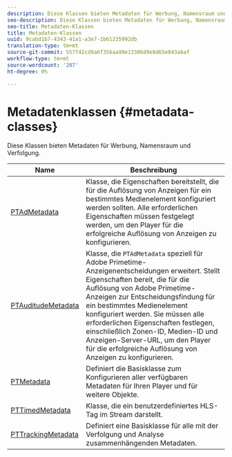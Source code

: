 ```yaml
---
description: Diese Klassen bieten Metadaten für Werbung, Namensraum und Verfolgung.
seo-description: Diese Klassen bieten Metadaten für Werbung, Namensraum und Verfolgung.
seo-title: Metadaten-Klassen
title: Metadaten-Klassen
uuid: 9cabd1b7-4343-41a1-a3e7-1b61235992db
translation-type: tm+mt
source-git-commit: 557f42cd9a6f356aa99e13386d9e8d65e043a6af
workflow-type: tm+mt
source-wordcount: '207'
ht-degree: 0%

---
```



# Metadatenklassen {#metadata-classes}

Diese Klassen bieten Metadaten für Werbung, Namensraum und Verfolgung.

| **Name** | **Beschreibung** |
|---|---|
| [PTAdMetadata](https://help.adobe.com/en_US/primetime/api/psdk/appledoc/Classes/PTAdMetadata.html) | Klasse, die Eigenschaften bereitstellt, die für die Auflösung von Anzeigen für ein bestimmtes Medienelement konfiguriert werden sollten. Alle erforderlichen Eigenschaften müssen festgelegt werden, um den Player für die erfolgreiche Auflösung von Anzeigen zu konfigurieren. |
| [PTAuditudeMetadata](https://help.adobe.com/en_US/primetime/api/psdk/appledoc/Classes/PTAuditudeMetadata.html) | Klasse, die `PTAdMetadata` speziell für Adobe Primetime-Anzeigenentscheidungen erweitert. Stellt Eigenschaften bereit, die für die Auflösung von Adobe Primetime-Anzeigen zur Entscheidungsfindung für ein bestimmtes Medienelement konfiguriert werden. Sie müssen alle erforderlichen Eigenschaften festlegen, einschließlich Zonen-ID, Medien-ID und Anzeigen-Server-URL, um den Player für die erfolgreiche Auflösung von Anzeigen zu konfigurieren. |
| [PTMetadata](https://help.adobe.com/en_US/primetime/api/psdk/appledoc/Classes/PTMetadata.html) | Definiert die Basisklasse zum Konfigurieren aller verfügbaren Metadaten für Ihren Player und für weitere Objekte. |
| [PTTimedMetadata](https://help.adobe.com/en_US/primetime/api/psdk/appledoc/Classes/PTTimedMetadata.html) | Klasse, die ein benutzerdefiniertes HLS-Tag im Stream darstellt. |
| [PTTrackingMetadata](https://help.adobe.com/en_US/primetime/api/psdk/appledoc/Classes/PTTrackingMetadata.html) | Definiert eine Basisklasse für alle mit der Verfolgung und Analyse zusammenhängenden Metadaten. |